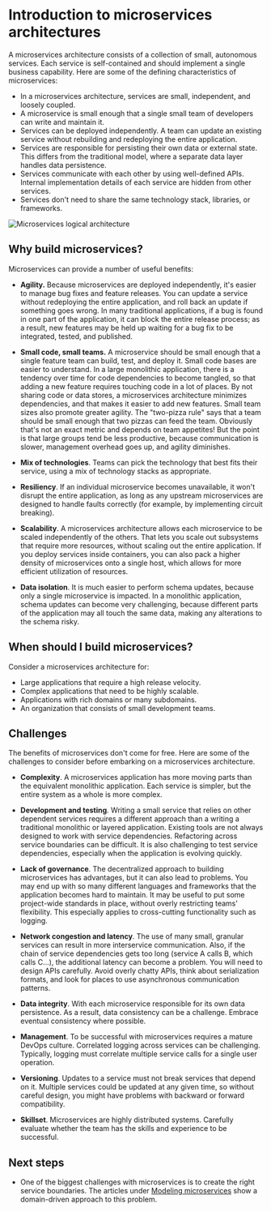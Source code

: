 # Introduction to microservices architectures

A microservices architecture consists of a collection of small, autonomous services. Each service is self-contained and should implement a single business capability. Here are some of the defining characteristics of microservices:

- In a microservices architecture, services are small, independent, and loosely coupled.
- A microservice is small enough that a single small team of developers can write and maintain it.
- Services can be deployed independently. A team can update an existing service without rebuilding and redeploying the entire application.
- Services are responsible for persisting their own data or external state. This differs from the traditional model, where a separate data layer handles data persistence.
- Services communicate with each other by using well-defined APIs. Internal implementation details of each service are hidden from other services.
- Services don't need to share the same technology stack, libraries, or frameworks.

![Microservices logical architecture](../guide/architecture-styles/images/microservices-logical.svg)

<!-- markdownlint-disable MD026 -->

## Why build microservices?

Microservices can provide a number of useful benefits:

- **Agility.** Because microservices are deployed independently, it's easier to manage bug fixes and feature releases. You can update a service without redeploying the entire application, and roll back an update if something goes wrong. In many traditional applications, if a bug is found in one part of the application, it can block the entire release process; as a result, new features may be held up waiting for a bug fix to be integrated, tested, and published.  

- **Small code, small teams.** A microservice should be small enough that a single feature team can build, test, and deploy it. Small code bases are easier to understand. In a large monolithic application, there is a tendency over time for code dependencies to become tangled, so that adding a new feature requires touching code in a lot of places. By not sharing code or data stores, a microservices architecture minimizes dependencies, and that makes it easier to add new features. Small team sizes also promote greater agility. The "two-pizza rule" says that a team should be small enough that two pizzas can feed the team. Obviously that's not an exact metric and depends on team appetites! But the point is that large groups tend be less productive, because communication is slower, management overhead goes up, and agility diminishes.  

- **Mix of technologies**. Teams can pick the technology that best fits their service, using a mix of technology stacks as appropriate. 

- **Resiliency**. If an individual microservice becomes unavailable, it won't disrupt the entire application, as long as any upstream microservices are designed to handle faults correctly (for example, by implementing circuit breaking).

- **Scalability**. A microservices architecture allows each microservice to be scaled independently of the others. That lets you scale out subsystems that require more resources, without scaling out the entire application. If you deploy services inside containers, you can also pack a higher density of microservices onto a single host, which allows for more efficient utilization of resources.

- **Data isolation**. It is much easier to perform schema updates, because only a single microservice is impacted. In a monolithic application, schema updates can become very challenging, because different parts of the application may all touch the same data, making any alterations to the schema risky.

## When should I build microservices?

Consider a microservices architecture for:

- Large applications that require a high release velocity.
- Complex applications that need to be highly scalable.
- Applications with rich domains or many subdomains.
- An organization that consists of small development teams.

## Challenges

The benefits of microservices don't come for free. Here are some of the challenges to consider before embarking on a microservices architecture.

- **Complexity**. A microservices application has more moving parts than the equivalent monolithic application. Each service is simpler, but the entire system as a whole is more complex.

- **Development and testing**. Writing a small service that relies on other dependent services requires a different approach than a writing a traditional monolithic or layered application. Existing tools are not always designed to work with service dependencies. Refactoring across service boundaries can be difficult. It is also challenging to test service dependencies, especially when the application is evolving quickly.

- **Lack of governance**. The decentralized approach to building microservices has advantages, but it can also lead to problems. You may end up with so many different languages and frameworks that the application becomes hard to maintain. It may be useful to put some project-wide standards in place, without overly restricting teams' flexibility. This especially applies to cross-cutting functionality such as logging.

- **Network congestion and latency**. The use of many small, granular services can result in more interservice communication. Also, if the chain of service dependencies gets too long (service A calls B, which calls C...), the additional latency can become a problem. You will need to design APIs carefully. Avoid overly chatty APIs, think about serialization formats, and look for places to use asynchronous communication patterns.

- **Data integrity**. With each microservice responsible for its own data persistence. As a result, data consistency can be a challenge. Embrace eventual consistency where possible.

- **Management**. To be successful with microservices requires a mature DevOps culture. Correlated logging across services can be challenging. Typically, logging must correlate multiple service calls for a single user operation.

- **Versioning**. Updates to a service must not break services that depend on it. Multiple services could be updated at any given time, so without careful design, you might have problems with backward or forward compatibility.

- **Skillset**. Microservices are highly distributed systems. Carefully evaluate whether the team has the skills and experience to be successful.

## Next steps

- One of the biggest challenges with microservices is to create the right service boundaries. The articles under [Modeling microservices](./domain-analysis.md) show a domain-driven approach to this problem.
